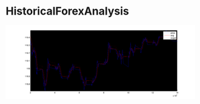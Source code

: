 # HistoricalForexAnalysis


<img src="https://github.com/mincongzhang/HistoricalForexAnalysis/raw/master/20160101.png" width="500"/>  
